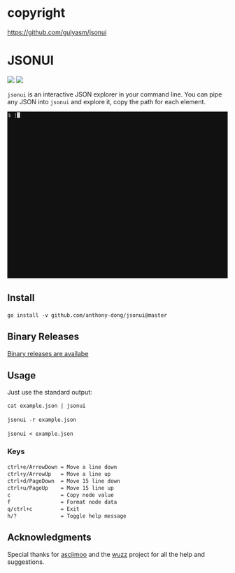 # copyright 

https://github.com/gulyasm/jsonui

# JSONUI
[![](https://travis-ci.org/gulyasm/jsonui.svg?branch=master)](https://travis-ci.org/gulyasm/jsonui) [![](https://goreportcard.com/badge/github.com/anthony-dong/jsonui)](https://goreportcard.com/report/github.com/anthony-dong/jsonui)

`jsonui` is an interactive JSON explorer in your command line. You can pipe any JSON into `jsonui` and explore it, copy the path for each element.

![](img/jsonui.gif)

## Install
`go install -v github.com/anthony-dong/jsonui@master`

## Binary Releases
[Binary releases are availabe](https://github.com/anthony-dong/jsonui/releases)

## Usage
Just use the standard output:
```
cat example.json | jsonui

jsonui -r example.json

jsonui < example.json
```

### Keys

```shell
ctrl+e/ArrowDown = Move a line down   
ctrl+y/ArrowUp   = Move a line up     
ctrl+d/PageDown  = Move 15 line down  
ctrl+u/PageUp    = Move 15 line up    
c                = Copy node value    
f                = Format node data   
q/ctrl+c         = Exit               
h/?              = Toggle help message
```


## Acknowledgments
Special thanks for [asciimoo](https://github.com/asciimoo) and the [wuzz](https://github.com/asciimoo/wuzz) project for all the help and suggestions.  

